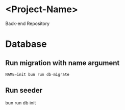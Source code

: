 # \<Project-Name\>
Back-end Repository

# Database
## Run migration with name argument
```js
NAME=init bun run db-migrate
```

## Run seeder
bun run db init
